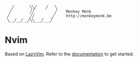 ```    _______   ____ ___
   ╱       ╲╲╱    ╱   ╲
  ╱        ╱╱         ╱    Monkey Monk
 ╱         ╱╱       _╱     http://monkeymonk.be
 ╲__╱__╱__╱╲╲___╱___╱
```


# Nvim

Based on [LazyVim](https://github.com/LazyVim/LazyVim).
Refer to the [documentation](https://lazyvim.github.io/installation) to get started.

